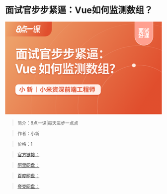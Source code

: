 # 面试官步步紧逼：Vue如何监测数组？

![img](../../assets/Cgp9HWEvMUmAXWG0AAIQvBCq35E258.png)

> 简介：8点一课|每天进步一点点

> 作者：小新

> 价格：1

> [官方链接：]()

> [阿里网盘：]()

> [百度网盘：]()

> [夸克网盘：]()
